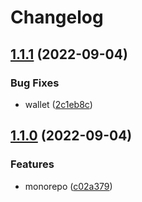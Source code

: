 # Changelog

## [1.1.1](https://github.com/sswastioyono18/test-release-please/compare/wallet-v1.1.0...wallet-v1.1.1) (2022-09-04)


### Bug Fixes

* wallet ([2c1eb8c](https://github.com/sswastioyono18/test-release-please/commit/2c1eb8c8df239eca54d5be9f45685aa436c39c71))

## [1.1.0](https://github.com/sswastioyono18/test-release-please/compare/wallet-v1.0.0...wallet-v1.1.0) (2022-09-04)


### Features

* monorepo ([c02a379](https://github.com/sswastioyono18/test-release-please/commit/c02a3792f1b3c70f97d05dcdc9afcabc9c0a1093))

